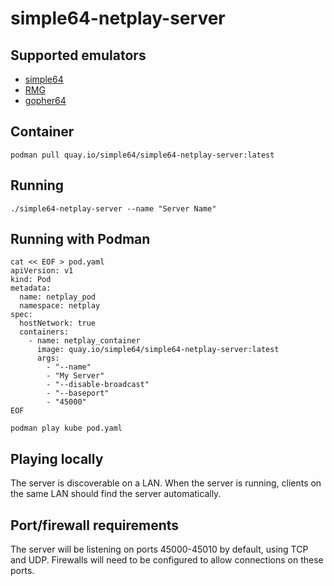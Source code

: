 # simple64-netplay-server

## Supported emulators
* [simple64](https://github.com/simple64/simple64)
* [RMG](https://github.com/Rosalie241/RMG)
* [gopher64](https://github.com/gopher64/gopher64)

## Container

```
podman pull quay.io/simple64/simple64-netplay-server:latest
```

## Running
```
./simple64-netplay-server --name "Server Name"
```
## Running with Podman
```
cat << EOF > pod.yaml
apiVersion: v1
kind: Pod
metadata:
  name: netplay_pod
  namespace: netplay
spec:
  hostNetwork: true
  containers:
    - name: netplay_container
      image: quay.io/simple64/simple64-netplay-server:latest
      args:
        - "--name"
        - "My Server"
        - "--disable-broadcast"
        - "--baseport"
        - "45000"
EOF

podman play kube pod.yaml
```
## Playing locally
The server is discoverable on a LAN. When the server is running, clients on the same LAN should find the server automatically.

## Port/firewall requirements
The server will be listening on ports 45000-45010 by default, using TCP and UDP. Firewalls will need to be configured to allow connections on these ports.
